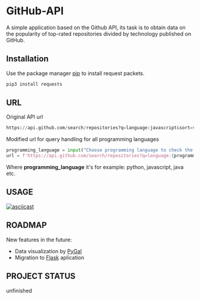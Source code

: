 # GitHub-API
A simple application based on the Github API, its task is to obtain data on the popularity of top-rated repositories divided  by technology published on GitHub.

## Installation
Use the package manager [pip](https://pip.pypa.io/en/stable/) to install request packets.
```bash
pip3 install requests
```

## URL
Original API url
```python
https://api.github.com/search/repositories?q=language:javascript&sort=stars'
```
Modified url for query handling for all programming languages
```python
programming_language = input("Choose programming language to check the most popular projects on GitHub: ")
url = f'https://api.github.com/search/repositories?q=language:{programming_language}&sort=stars'
```

Where **programming_language** it's for example: python, javascript, java etc.

## USAGE
[![asciicast](https://asciinema.org/a/urh4xtvoEcoizrNj4WYMAZ0UP.svg)](https://asciinema.org/a/urh4xtvoEcoizrNj4WYMAZ0UP)

## ROADMAP
New features in the future:
- Data visualization by [PyGal](http://www.pygal.org/en/stable/)
- Migration to [Flask](https://flask.palletsprojects.com/en/1.1.x/) aplication

## PROJECT STATUS
unfinished
